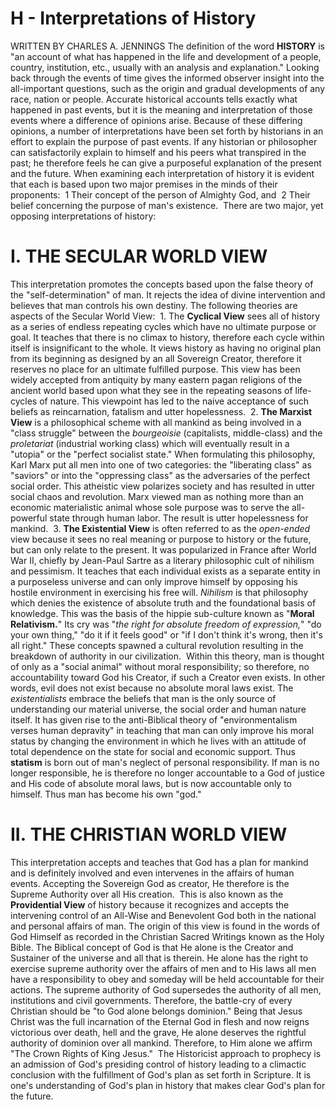 # H - Interpretations of History
WRITTEN BY CHARLES A. JENNINGS 
The definition of the word **HISTORY** is "an account of what has happened in the life and development of a people, country, institution, etc., usually with an analysis and explanation." Looking back through the events of time gives the informed observer insight into the all-important questions, such as the origin and gradual developments of any race, nation or people. Accurate historical accounts tells exactly what happened in past events, but it is the meaning and interpretation of those events where a difference of opinions arise. Because of these differing opinions, a number of interpretations have been set forth by historians in an effort to explain the purpose of past events.
If any historian or philosopher can satisfactorily explain to himself and his peers what transpired in the past; he therefore feels he can give a purposeful explanation of the present and the future. When examining each interpretation of history it is evident that each is based upon two major premises in the minds of their proponents: 
	1	Their concept of the person of Almighty God, and 
	2	Their belief concerning the purpose of man's existence. 
There are two major, yet opposing interpretations of history:
# I. THE SECULAR WORLD VIEW
This interpretation promotes the concepts based upon the false theory of the "self-determination" of man. It rejects the idea of divine intervention and believes that man controls his own destiny. The following theories are aspects of the Secular World View: 
1. The **Cyclical View** sees all of history as a series of endless repeating cycles which have no ultimate purpose or goal. It teaches that there is no climax to history, therefore each cycle within itself is insignificant to the whole.
It views history as having no original plan from its beginning as designed by an all Sovereign Creator, therefore it reserves no place for an ultimate fulfilled purpose. This view has been widely accepted from antiquity by many eastern pagan religions of the ancient world based upon what they see in the repeating seasons of life-cycles of nature. This viewpoint has led to the naive acceptance of such beliefs as reincarnation, fatalism and utter hopelessness. 
2. **The Marxist View** is a philosophical scheme with all mankind as being involved in a "class struggle" between the _bourgeoisie_ (capitalists, middle-class) and the _proletariat_ (industrial working class) which will eventually result in a "utopia" or the "perfect socialist state." When formulating this philosophy, Karl Marx put all men into one of two categories: the "liberating class" as "saviors" or into the "oppressing class" as the adversaries of the perfect social order. This atheistic view polarizes society and has resulted in utter social chaos and revolution. Marx viewed man as nothing more than an economic materialistic animal whose sole purpose was to serve the all-powerful state through human labor. The result is utter hopelessness for mankind. 
3. **The Existential View** is often referred to as the _open-ended_ view because it sees no real meaning or purpose to history or the future, but can only relate to the present. It was popularized in France after World War II, chiefly by Jean-Paul Sartre as a literary philosophic cult of nihilism and pessimism. It teaches that each individual exists as a separate entity in a purposeless universe and can only improve himself by opposing his hostile environment in exercising his free will. _Nihilism_ is that philosophy which denies the existence of absolute truth and the foundational basis of knowledge. This was the basis of the hippie sub-culture known as "**Moral Relativism.**" Its cry was "_the right for absolute freedom of expression,_" "do your own thing," "do it if it feels good" or "if I don't think it's wrong, then it's all right." These concepts spawned a cultural revolution resulting in the breakdown of authority in our civilization. 
Within this theory, man is thought of only as a "social animal" without moral responsibility; so therefore, no accountability toward God his Creator, if such a Creator even exists. In other words, evil does not exist because no absolute moral laws exist. The _existentialists_ embrace the beliefs that man is the only source of understanding our material universe, the social order and human nature itself. It has given rise to the anti-Biblical theory of "environmentalism verses human depravity" in teaching that man can only improve his moral status by changing the environment in which he lives with an attitude of total dependence on the state for social and economic support. Thus **statism** is born out of man's neglect of personal responsibility. If man is no longer responsible, he is therefore no longer accountable to a God of justice and His code of absolute moral laws, but is now accountable only to himself. Thus man has become his own "god." 
# II. THE CHRISTIAN WORLD VIEW
This interpretation accepts and teaches that God has a plan for mankind and is definitely involved and even intervenes in the affairs of human events. Accepting the Sovereign God as creator, He therefore is the Supreme Authority over all His creation.
 This is also known as the **Providential View** of history because it recognizes and accepts the intervening control of an All-Wise and Benevolent God both in the national and personal affairs of man. The origin of this view is found in the words of God Himself as recorded in the Christian Sacred Writings known as the Holy Bible. The Biblical concept of God is that He alone is the Creator and Sustainer of the universe and all that is therein. He alone has the right to exercise supreme authority over the affairs of men and to His laws all men have a responsibility to obey and someday will be held accountable for their actions. The supreme authority of God supersedes the authority of all men, institutions and civil governments. Therefore, the battle-cry of every Christian should be "to God alone belongs dominion." Being that Jesus Christ was the full incarnation of the Eternal God in flesh and now reigns victorious over death, hell and the grave, He alone deserves the rightful authority of dominion over all mankind. Therefore, to Him alone we affirm "The Crown Rights of King Jesus." 
The Historicist approach to prophecy is an admission of God's presiding control of history leading to a climactic conclusion with the fulfillment of God's plan as set forth in Scripture. It is one's understanding of God's plan in history that makes clear God's plan for the future.